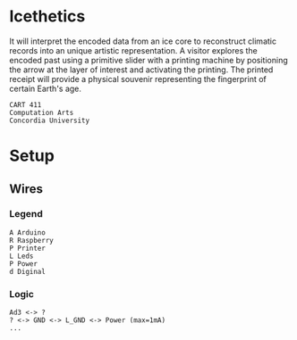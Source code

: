 # Icethetics

It will interpret the encoded data from an ice core to reconstruct climatic records into an unique artistic representation. A visitor explores the encoded past using a primitive slider with a printing machine by positioning the arrow at the layer of interest and activating the printing. The printed receipt will provide a physical souvenir representing the fingerprint of certain Earth's age.

```
CART 411
Computation Arts
Concordia University
```

# Setup

## Wires

### Legend

    A Arduino
    R Raspberry
    P Printer
    L Leds
    P Power
    d Diginal

### Logic

    Ad3 <-> ?
    ? <-> GND <-> L_GND <-> Power (max=1mA)
    ...

